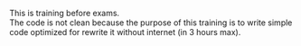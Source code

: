 This is training before exams.<BR>
The code is not clean because the purpose of this training is to write simple code optimized for rewrite it without internet (in 3 hours max).
